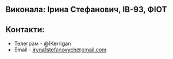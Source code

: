 ## Виконала: Ірина Стефанович, ІВ-93, ФІОТ

## Контакти: 

* Телеграм - @IKerrigan
* Email - iryna1stefanovych@gmail.com